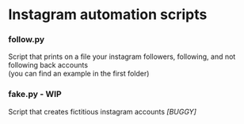 # Instagram automation scripts


### follow.py
  Script that prints on a file your instagram followers, following, and not following back accounts                                             
  (you can find an example in the first folder)
### fake.py - WIP
  Script that creates fictitious instagram accounts    *[BUGGY]*
